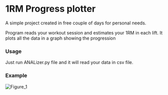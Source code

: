 # 1RM Progress plotter

A simple project created in free couple of days for personal needs.

Program reads your workout session and estimates your 1RM in each lift. It plots all the data in a graph showing the progression

### Usage
Just run ANALizer.py file and it will read your data in csv file.

### Example
![Figure_1](https://github.com/PythonHackerr/Gym-Progress-Tracker/assets/43787813/73b43bec-8659-4f41-a61a-8b9f2c6af9d9)

